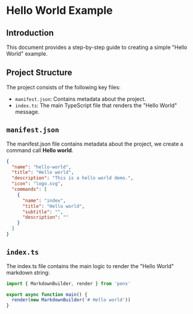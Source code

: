 # Hello World Example

## Introduction

This document provides a step-by-step guide to creating a simple "Hello World" example.

## Project Structure

The project consists of the following key files:

- `manifest.json`: Contains metadata about the project.
- `index.ts`: The main TypeScript file that renders the "Hello World" message.

## `manifest.json`

The manifest.json file contains metadata about the project, we create a command call **Hello world**.

```json
{
  "name": "hello-world",
  "title": "Hello world",
  "description": "This is a hello world demo.",
  "icon": "logo.svg",
  "commands": [
    {
      "name": "index",
      "title": "Hello world",
      "subtitle": "",
      "description": ""
    }
  ]
}
```

## `index.ts`

The index.ts file contains the main logic to render the "Hello World" markdown string:

```ts
import { MarkdownBuilder, render } from 'penx'

export async function main() {
  render(new MarkdownBuilder('# Hello world'))
}
```
